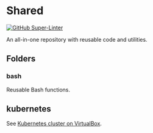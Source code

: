 # Shared 

[![GitHub Super-Linter](https://github.com/jeroenmanders/bash/workflows/Lint%20Code%20Base/badge.svg)](https://github.com/marketplace/actions/super-linter)

An all-in-one repository with reusable code and utilities.

## Folders

### bash

Reusable Bash functions.  

## kubernetes

See [Kubernetes cluster on VirtualBox](./kubernetes/README.md).  
